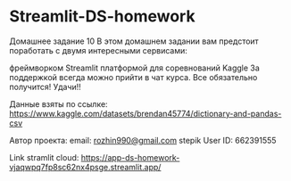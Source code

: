 # Streamlit-DS-homework
Домашнее задание 10
В этом домашнем задании вам предстоит поработать с двумя интересными сервисами:

фреймворком Streamlit
платформой для соревнований Kaggle
За поддержкой всегда можно прийти в чат курса.
Все обязательно получится! Удачи!!

Данные взяты по ссылке:
https://www.kaggle.com/datasets/brendan45774/dictionary-and-pandas-csv

Автор проекта:
email: rozhin990@gmail.com
stepik User ID: 662391555

Link stramlit cloud:
https://app-ds-homework-vjaqwpq7fp8sc62nx4psge.streamlit.app/
